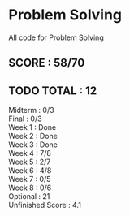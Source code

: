 # Problem Solving  
All code for Problem Solving  
  
## SCORE : 58/70  
## TODO TOTAL : 12  
  
Midterm : 0/3  
Final : 0/3  
Week 1 : Done  
Week 2 : Done  
Week 3 : Done  
Week 4 : 7/8  
Week 5 : 2/7  
Week 6 : 4/8  
Week 7 : 0/5  
Week 8 : 0/6  
Optional : 21  
Unfinished Score : 4.1  